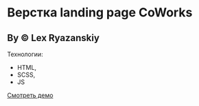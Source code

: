 # Верстка landing page CoWorks

## By © Lex Ryazanskiy

Технологии:

- HTML,
- SCSS,
- JS

[Смотреть демо](https://lexryazanskiy.github.io/CoWorks/)
